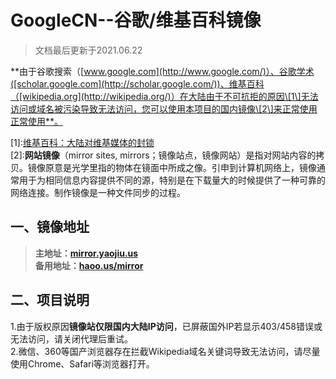 # GoogleCN--谷歌/维基百科镜像


> 文档最后更新于2021.06.22

**由于谷歌搜索（[www.google.com](http://www.google.com/)）、谷歌学术([scholar.google.com](http://scholar.google.com/))、维基百科（[wikipedia.org](http://wikipedia.org/)）在大陆由于不可抗拒的原因\[1\]无法访问或域名被污染导致无法访问，您可以使用本项目的国内镜像\[2\]来正常使用正常使用**。  
  
\[1\]:[维基百科：大陆对维基媒体的封锁](https://wikipedia.yaojiu.us/wiki/%E4%B8%AD%E5%9B%BD%E5%A4%A7%E9%99%86%E5%AF%B9%E7%BB%B4%E5%9F%BA%E5%AA%92%E4%BD%93%E7%9A%84%E5%B0%81%E9%94%81)  
\[2\]:**网站镜像**（mirror sites, mirrors；镜像站点，镜像网站）是指对网站内容的拷贝。镜像原意是光学里指的物体在镜面中所成之像。引申到计算机网络上，镜像通常用于为相同信息内容提供不同的源，特别是在下载量大的时候提供了一种可靠的网络连接。制作镜像是一种文件同步的过程。

## 一、镜像地址

> **主地址：[mirror.yaojiu.us](https://mirror.yaojiu.us/)  
> 备用地址：[haoo.us/mirror](https://haoo.us/mirror)**

## 二、项目说明

1.由于版权原因**镜像站仅限国内大陆IP访问**，已屏蔽国外IP若显示403/458错误或无法访问，请关闭代理后重试。  
2.微信、360等国产浏览器存在拦截Wikipedia域名关键词导致无法访问，请尽量使用Chrome、Safari等浏览器打开。
